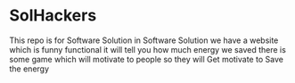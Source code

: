 # SolHackers
This repo is for Software Solution in Software Solution we have a website which is funny functional it will tell you how much energy we saved there is some game which will motivate to people so they will Get motivate to Save the energy
